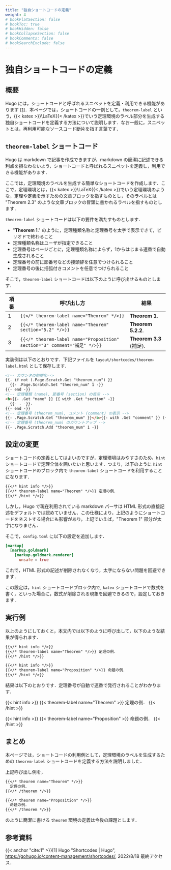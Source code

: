 ```yaml
---
title: "独自ショートコードの定義"
weight: 4
# bookFlatSection: false
# bookToc: true
# bookHidden: false
# bookCollapseSection: false
# bookComments: false
# bookSearchExclude: false
---
```


# 独自ショートコードの定義

## 概要

Hugo には，ショートコードと呼ばれるスニペットを定義・利用できる機能があります [[1]](#cite:1)．本ページでは，ショートコードの一例として，`theorem-label` という，{{< katex >}}\LaTeX{{< /katex >}}でいう定理環境のラベル部分を生成する独自ショートコードを定義する方法について説明します．なお一般に，スニペットとは，再利用可能なソースコード断片を指す言葉です．

## `theorem-label` ショートコード

Hugo は markdown で記事を作成できますが，markdown の簡潔に記述できる利点を損なわないよう，ショートコードと呼ばれるスニペットを定義し，利用できる機能があります．

ここでは，定理環境のラベルを生成する簡単なショートコードを作成します．ここで，定理環境とは，{{< katex >}}\LaTeX{{< /katex >}}でいう定理環境のような，定理や定義を示すための文章ブロックを指すものとし，そのラベルとは "Theorem 2.3" のような文章ブロックの冒頭に書かれるラベルを指すものとします．

`theorem-label` ショートコードは以下の要件を満たすものとします．

* "**Theorem 1**." のように，定理種類名称と定理番号を太字で表示できて，ピリオドで終わること
* 定理種類名称はユーザが指定できること
* 定理番号はページごとに，定理種類名称によらず，1からはじまる連番で自動生成されること
* 定理番号の前に節番号などの接頭辞を任意でつけられること
* 定理番号の後に括弧付きコメントを任意でつけられること

そこで，`theorem-label` ショートコードは以下のように呼び出せるものとします．


|項番|呼び出し方|結果|
|----|----|----|
|1|`{{</* theorem-label name="Theorem" */>}}`|**Theorem 1**.|
|2|`{{</* theorem-label name="Theorem" section="5.2" */>}}`|**Theorem 5.2.2**.|
|3|`{{</* theorem-label name="Proposition" section="3" comment="補足" */>}}`|**Theorem 3.3** (補足).|

実装例は以下のとおりです．下記ファイルを `layout/shortcodes/theorem-label.html` として保存します．

```html
<!-- カウンタの初期化-->
{{- if not (.Page.Scratch.Get "theorem_num") }}
  {{- .Page.Scratch.Set "theorem_num" 1 -}}
{{- end -}}
<!-- 定理種類 (name), 節番号 (section) の表示 -->
<b>{{- .Get "name" }} {{ with .Get "section" -}}
  {{- . -}}.
{{- end -}}
<!-- 定理番号 (theorem_num), コメント (comment) の表示 -->
{{- .Page.Scratch.Get "theorem_num" }}</b>{{- with .Get "comment" }} ({{- . -}}){{- end -}}.
<!-- 定理番号 (theorem_num) のカウントアップ -->
{{- .Page.Scratch.Add "theorem_num" 1 -}}
```

## 設定の変更

ショートコードの定義としてはよいのですが，定理環境はみやすさのため，`hint` ショートコードで定理全体を囲いたいと思います．つまり，以下のように `hint` ショートコードのブロック内で `theorem-label` ショートコードを利用することになります．

```md
{{</* hint info */>}}
{{</* theorem-label name="Theorem" */>}} 定理の例．
{{</* /hint */>}}
```

しかし，Hugo で現在利用されている markdown パーサは HTML 形式の直接記述をデフォルトでは認めていません．この仕様により，上記のようにショートコードをネストする場合にも影響があり，上記でいえば，"Theorem 1" 部分が太字になりません．

そこで，`config.toml` に以下の設定を追加します．

```toml
[markup]
  [markup.goldmark]
    [markup.goldmark.renderer]
      unsafe = true
```

これで，HTML 形式の記述が削除されなくなり，太字にならない問題を回避できます．

この設定は，`hint` ショートコードブロック内で, `katex` ショートコードで数式を書く，といった場合に，数式が削除される現象を回避できるので，設定しておきます．

## 実行例

以上のようにしておくと，本文内では以下のように呼び出して，以下のような結果が得られます．

```md
{{</* hint info */>}}
{{</* theorem-label name="Theorem" */>}} 定理の例．
{{</* /hint */>}}

{{</* hint info */>}}
{{</* theorem-label name="Proposition" */>}} 命題の例．
{{</* /hint */>}}
```

結果は以下のとおりです．定理番号が自動で連番で発行されることがわかります．

{{< hint info >}}
{{< theorem-label name="Theorem" >}} 定理の例．
{{< /hint >}}

{{< hint info >}}
{{< theorem-label name="Proposition" >}} 命題の例．
{{< /hint >}}

## まとめ

本ページでは，ショートコードの利用例として，定理環境のラベルを生成するための `theorem-label` ショートコードを定義する方法を説明しました．

上記呼び出し例を，

```md
{{</* theorem name="Theorem" */>}}
  定理の例．
{{</* /theorem */>}}

{{</* theorem name="Proposition" */>}}
  命題の例．
{{</* /theorem */>}}
```

のように簡潔に書ける `theorem` 環境の定義は今後の課題とします．

## 参考資料

{{< anchor "cite:1" >}}[1] Hugo "Shortcodes | Hugo", https://gohugo.io/content-management/shortcodes/, 2022/8/18 最終アクセス．
